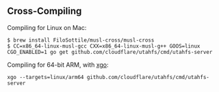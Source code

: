 Cross-Compiling
---------------

Compiling for Linux on Mac:

```
$ brew install FiloSottile/musl-cross/musl-cross
$ CC=x86_64-linux-musl-gcc CXX=x86_64-linux-musl-g++ GOOS=linux CGO_ENABLED=1 go get github.com/cloudflare/utahfs/cmd/utahfs-server
```

Compiling for 64-bit ARM, with [xgo](https://github.com/karalabe/xgo):

```
xgo --targets=linux/arm64 github.com/cloudflare/utahfs/cmd/utahfs-server
```
